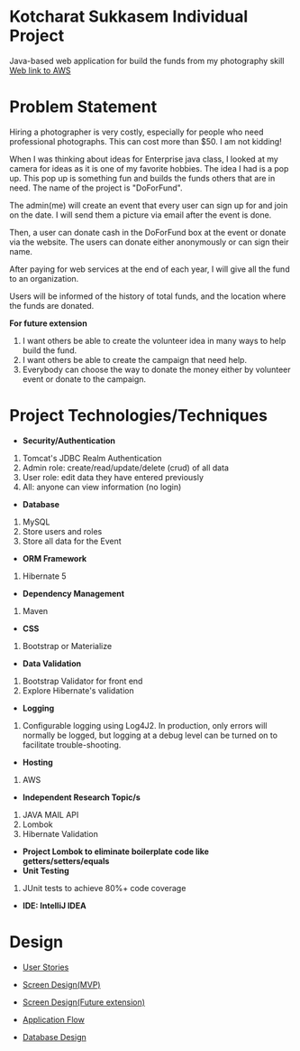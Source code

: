 # **Kotcharat Sukkasem Individual Project**

Java-based web application for build the funds from my photography skill
 [Web link to AWS](http://13.58.132.122:8080/DoForFund/)

# **Problem Statement**
Hiring a photographer is very costly, especially for people who need professional photographs. This can cost more than $50. I am not kidding! 

When I was thinking about ideas for Enterprise java class, I looked at my camera for ideas as it is one of my favorite hobbies. The idea I had is a pop up. This pop up is something fun and builds the funds others that are in need. The name of the project is "DoForFund". 

The admin(me) will create an event that every user can sign up for and join on the date. I will send them a picture via email after the event is done.

Then, a user can donate cash in the DoForFund box at the event or donate via the website. The users can donate either anonymously or can sign their name. 

After paying for web services at the end of each year, I will give all the fund to an organization. 

Users will be informed of the history of total funds, and the location where the funds are donated. 

**For future extension**

1. I want others be able to create the volunteer idea in many ways to help build the fund.   
2. I want others be able to create the campaign that need help.
3. Everybody can choose the way to donate the money either by volunteer event or donate to the campaign.


# **Project Technologies/Techniques**

* **Security/Authentication**
1. Tomcat's JDBC Realm Authentication
2. Admin role: create/read/update/delete (crud) of all data
3. User role: edit data they have entered previously
4. All: anyone can view information (no login)
* **Database**
1. MySQL
2. Store users and roles
3. Store all data for the Event
* **ORM Framework**
1. Hibernate 5
* **Dependency Management**
1. Maven
* **CSS**
1. Bootstrap or Materialize
* **Data Validation**
1. Bootstrap Validator for front end
2. Explore Hibernate's validation
* **Logging**
1. Configurable logging using Log4J2. In production, only errors will normally be logged, but logging at a debug level can be turned on to facilitate trouble-shooting.
* **Hosting**
1. AWS
* **Independent Research Topic/s**
1. JAVA MAIL API
2. Lombok
3. Hibernate Validation

* **Project Lombok to eliminate boilerplate code like getters/setters/equals**
* **Unit Testing**
1. JUnit tests to achieve 80%+ code coverage
* **IDE: IntelliJ IDEA**

# **Design**

* [User Stories](https://github.com/skotcharat/doforfund/blob/master/DesignDocuments/userStories.md)

* [Screen Design(MVP)](https://github.com/skotcharat/doforfund/blob/master/DesignDocuments/screens(MVP).jpg)

* [Screen Design(Future extension)](https://github.com/skotcharat/doforfund/blob/master/DesignDocuments/screens(Future%20Extension).jpg)

* [Application Flow](https://github.com/skotcharat/doforfund/blob/master/DesignDocuments/applicationFlow.png)

* [Database Design](https://github.com/skotcharat/doforfund/blob/master/DesignDocuments/databaseDiagram.png)
